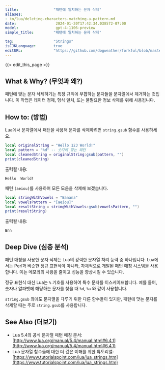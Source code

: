 ```yaml
---
title:                "패턴에 일치하는 문자 삭제"
aliases:
- ko/lua/deleting-characters-matching-a-pattern.md
date:                  2024-01-20T17:42:34.038572-07:00
model:                 gpt-4-1106-preview
simple_title:         "패턴에 일치하는 문자 삭제"

tag:                  "Strings"
isCJKLanguage:        true
editURL:              "https://github.com/dogweather/forkful/blob/master/content/ko/lua/deleting-characters-matching-a-pattern.md"
---
```


{{< edit_this_page >}}

## What & Why? (무엇과 왜?)
패턴에 맞는 문자 삭제하기는 특정 규칙에 부합하는 문자들을 문자열에서 제거하는 것입니다. 이 작업은 데이터 정제, 형식 일치, 또는 불필요한 정보 삭제를 위해 사용됩니다.

## How to: (방법)
Lua에서 문자열에서 패턴을 사용해 문자를 삭제하려면 `string.gsub` 함수를 사용하세요.
```Lua
local originalString = "Hello 123 World!"
local pattern = "%d" -- 숫자에 맞는 패턴
local cleanedString = originalString:gsub(pattern, "")
print(cleanedString)
```
출력될 내용:
```
Hello  World!
```

패턴 `[aeiou]`를 사용하여 모든 모음을 삭제해 보겠습니다.
```Lua
local stringWithVowels = "Banana"
local vowelsPattern = "[aeiou]"
local resultString = stringWithVowels:gsub(vowelsPattern, "")
print(resultString)
```
출력될 내용:
```
Bnn
```

## Deep Dive (심층 분석)
패턴 매칭을 사용한 문자 삭제는 Lua의 강력한 문자열 처리 능력 중 하나입니다. Lua에서는 Perl과 비슷한 정규 표현식이 아니라, 자체적으로 개발된 패턴 매칭 시스템을 사용합니다. 이는 메모리의 사용을 줄이고 성능을 향상시킬 수 있습니다.

정규 표현식 대신 Lua는 `%` 기호를 사용하여 특수 문자를 이스케이프합니다. 예를 들어, 숫자나 알파벳에 해당하는 문자를 찾을 때 `%d`, `%a` 와 같이 사용합니다.

`string.gsub` 외에도 문자열을 다루기 위한 다른 함수들이 있지만, 패턴에 맞는 문자를 삭제할 때는 주로 `string.gsub`를 사용합니다.

## See Also (더보기)
- Lua 5.4의 공식 문자열 패턴 매칭 문서: [http://www.lua.org/manual/5.4/manual.html#6.4.1](http://www.lua.org/manual/5.4/manual.html#6.4.1)
- Lua 문자열 함수들에 대한 더 깊은 이해를 위한 튜토리얼: [https://www.tutorialspoint.com/lua/lua_strings.htm](https://www.tutorialspoint.com/lua/lua_strings.htm)
